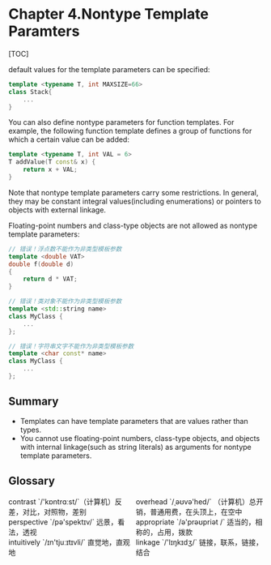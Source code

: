 # Chapter 4.Nontype Template Paramters

[TOC]



default values for the template parameters can be specified:

```c++
template <typename T, int MAXSIZE=66>
class Stack{
    ...
}
```

You can also define nontype parameters for function templates. For example, the following function template defines a group of functions for which a certain value can be added:

```c++
template <typename T, int VAL = 6>
T addValue(T const& x) {
    return x + VAL;
}
```

Note that nontype template parameters carry some restrictions. In general, they may be constant integral values(including enumerations) or pointers to objects with external linkage.

Floating-point numbers and class-type objects are not allowed as nontype template parameters:

```c++
// 错误！浮点数不能作为非类型模板参数
template <double VAT>
double f(double d)
{
    return d * VAT;
}

// 错误！类对象不能作为非类型模板参数
template <std::string name>
class MyClass {
    ...
};

// 错误！字符串文字不能作为非类型模板参数
template <char const* name>
class MyClass {
    ...
};
```



## Summary

- Templates can have template parameters that are values rather than types.
- You cannot use floating-point numbers, class-type objects, and objects with internal linkage(such as string literals) as arguments for nontype template parameters.



## Glossary

<div style="width: 50%; float:left;">contrast `/'kɒntrɑːst/`（计算机）反差，对比，对照物，差别</div>
<div style="width: 50%; float:left;">overhead `/ˌəʊvə'hed/` （计算机）总开销，普通用费，在头顶上，在空中</div>
<div style="width: 50%; float:left;">perspective `/pə'spektɪv/` 远景，看法，透视</div>
<div style="width: 50%; float:left;">appropriate `/ə'prəʊpriət /` 适当的，相称的，占用，拨款</div>
<div style="width: 50%; float:left;">intuitively `/ɪn'tjuːɪtɪvli/` 直觉地，直观地</div>
<div style="width: 50%; float:left;">linkage `/'lɪŋkɪdʒ/` 链接，联系，链接，结合</div>
